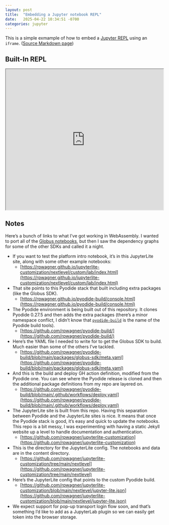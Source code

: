 ```yaml
---
layout: post
title:  "Embedding a Jupyter notebook REPL"
date:   2025-04-22 10:34:51 -0700
categories: jupyter
---
```


This is a simple exmample of how to embed a [Jupyter REPL](https://jupyterlite.readthedocs.io/en/stable/quickstart/embed-repl.html) using an `iframe`. ([Source Markdown page](https://github.com/rpwagner/jupyterlite-customization/blob/main/_posts/2025-04-22-embedded-repl.md))

## Built-In REPL

<iframe
  src="https://rpwagner.github.io/jupyterlite-customization/nextlevel/custom/repl/index.html?kernel=python&toolbar=1&code=import globus_sdk"
  width="100%"
  height="450px"
></iframe>

## Notes

Here’s a bunch of links to what I’ve got working in WebAssembly. I wanted to port all of the [Globus notebooks](https://github.com/globus/globus-jupyter-notebooks), but then I saw the dependency graphs for some of the other SDKs and called it a night.
- If you want to test the platform intro notebook, it’s in this JupyterLite site, along with some other example notebooks:
  - [https://rpwagner.github.io/jupyterlite-customization/nextlevel/custom/lab/index.html](https://rpwagner.github.io/jupyterlite-customization/nextlevel/custom/lab/index.html)
- That site points to this Pyodide stack that built including extra packages (like the Globus SDK).
  - [https://rpwagner.github.io/pyodide-build/console.html](https://rpwagner.github.io/pyodide-build/console.html)
- The Pyodide environment is being built out of this repository. It clones Pyodide 0.27.5 and then adds the extra packages (there’s a minor namespace conflict, I didn’t know that [`pyodide-build`](https://github.com/pyodide/pyodide-build) is the name of the Pyodide build tools).
  - [https://github.com/rpwagner/pyodide-build/](https://github.com/rpwagner/pyodide-build/)
- Here’s the YAML file I needed to write for to get the Globus SDK to build. Much easier than some of the others I’ve tackled.
  - [https://github.com/rpwagner/pyodide-build/blob/main/packages/globus-sdk/meta.yaml](https://github.com/rpwagner/pyodide-build/blob/main/packages/globus-sdk/meta.yaml)
- And this is the build and deploy GH action definition, modified from the Pyodide one. You can see where the Pyodide release is cloned and then the additional package definitions from my repo are layered on.
  - [https://github.com/rpwagner/pyodide-build/blob/main/.github/workflows/deploy.yaml](https://github.com/rpwagner/pyodide-build/blob/main/.github/workflows/deploy.yaml)
- The JupyterLite site is built from this repo. Having this separation between Pyodide and the JupyterLite sites is nice. It means that once the Pyodide stack is good, it’s easy and quick to update the notebooks. This repo is a bit messy, I was experimenting with having a static Jekyll website up a level to handle documentation and authentication.
  - [https://github.com/rpwagner/jupyterlite-customization](https://github.com/rpwagner/jupyterlite-customization)
- This is the directory for the JupyterLite config. The notebooks and data are in the content directory.
  - [https://github.com/rpwagner/jupyterlite-customization/tree/main/nextlevel](https://github.com/rpwagner/jupyterlite-customization/tree/main/nextlevel)
- Here’s the JupyterLite config that points to the custom Pyodide build.
  - [https://github.com/rpwagner/jupyterlite-customization/blob/main/nextlevel/jupyter-lite.json](https://github.com/rpwagner/jupyterlite-customization/blob/main/nextlevel/jupyter-lite.json)
- We expect support for pop-up transport login flow soon, and that’s something I’d like to add as a JupyterLab plugin so we can easily get token into the browser storage.
